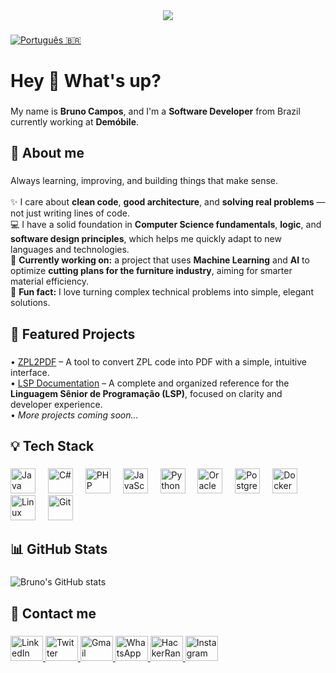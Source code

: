 <div align="center">
  <img src="https://visitor-badge.laobi.icu/badge?page_id=brunoleocam.brunoleocam&" />
</div>

###

<p align="left">
  <a href="README.pt.md">
    <img src="https://img.shields.io/badge/README-PT--BR-blue" alt="Português 🇧🇷" />
  </a>
</p>

###

<h1 align="left">Hey 👋 What's up?</h1>

###

<p align="left">
  My name is <b>Bruno Campos</b>, and I'm a <b>Software Developer</b> from Brazil currently working at <b>Demóbile</b>.
</p>

###

<h2 align="left">📖 About me</h2>

###

<p align="left">
  Always learning, improving, and building things that make sense.<br><br>
  ✨ I care about <b>clean code</b>, <b>good architecture</b>, and <b>solving real problems</b> — not just writing lines of code.<br>
  💻 I have a solid foundation in <b>Computer Science fundamentals</b>, <b>logic</b>, and <b>software design principles</b>, which helps me quickly adapt to new languages and technologies.<br>
  🎯 <b>Currently working on:</b> a project that uses <b>Machine Learning</b> and <b>AI</b> to optimize <b>cutting plans for the furniture industry</b>, aiming for smarter material efficiency.<br>
  🎲 <b>Fun fact:</b> I love turning complex technical problems into simple, elegant solutions.
</p>

###

<h2 align="left">🚀 Featured Projects</h2>

###

<p align="left">
  • <a href="https://github.com/brunoleocam/ZPL2PDF">ZPL2PDF</a> – A tool to convert ZPL code into PDF with a simple, intuitive interface.<br>
  • <a href="https://github.com/brunoleocam/Documentacao-LSP-Linguagem-Senior-de-Programacao">LSP Documentation</a> – A complete and organized reference for the <b>Linguagem Sênior de Programação (LSP)</b>, focused on clarity and developer experience.<br>
  • <i>More projects coming soon...</i>
</p>

###

<h2 align="left">💡 Tech Stack</h2>

###

<div align="left">
  <img src="https://cdn.jsdelivr.net/gh/devicons/devicon/icons/java/java-original.svg" height="40" alt="Java" />
  <img width="12" />
  <img src="https://cdn.jsdelivr.net/gh/devicons/devicon/icons/csharp/csharp-original.svg" height="40" alt="C#" />
  <img width="12" />
  <img src="https://cdn.jsdelivr.net/gh/devicons/devicon/icons/php/php-original.svg" height="40" alt="PHP" />
  <img width="12" />
  <img src="https://cdn.jsdelivr.net/gh/devicons/devicon/icons/javascript/javascript-original.svg" height="40" alt="JavaScript" />
  <img width="12" />
  <img src="https://cdn.jsdelivr.net/gh/devicons/devicon/icons/python/python-original.svg" height="40" alt="Python" />
  <img width="12" />
  <img src="https://cdn.jsdelivr.net/gh/devicons/devicon/icons/oracle/oracle-original.svg" height="40" alt="Oracle" />
  <img width="12" />
  <img src="https://cdn.jsdelivr.net/gh/devicons/devicon/icons/postgresql/postgresql-original.svg" height="40" alt="PostgreSQL" />
  <img width="12" />
  <img src="https://cdn.jsdelivr.net/gh/devicons/devicon/icons/docker/docker-original.svg" height="40" alt="Docker" />
  <img width="12" />
  <img src="https://cdn.jsdelivr.net/gh/devicons/devicon/icons/linux/linux-original.svg" height="40" alt="Linux" />
  <img width="12" />
  <img src="https://cdn.jsdelivr.net/gh/devicons/devicon/icons/git/git-original.svg" height="40" alt="Git" />
</div>

###

<h2 align="left">📊 GitHub Stats</h2>

###

<div align="left">
  <img src="https://github-readme-stats.vercel.app/api?username=brunoleocam&show_icons=true&theme=transparent" alt="Bruno's GitHub stats" />
</div>

###

<h2 align="left">📩 Contact me</h2>

###

<div align="left">
  <a href="https://www.linkedin.com/in/brunoleocam/" target="_blank">
    <img src="https://raw.githubusercontent.com/maurodesouza/profile-readme-generator/master/src/assets/icons/social/linkedin/default.svg" width="52" height="40" alt="LinkedIn" />
  </a>
  <a href="https://x.com/brunoleocam" target="_blank">
    <img src="https://raw.githubusercontent.com/maurodesouza/profile-readme-generator/master/src/assets/icons/social/twitter/default.svg" width="52" height="40" alt="Twitter" />
  </a>
  <a href="mailto:brunoleocam@gmail.com" target="_blank">
    <img src="https://raw.githubusercontent.com/maurodesouza/profile-readme-generator/master/src/assets/icons/social/gmail/default.svg" width="52" height="40" alt="Gmail" />
  </a>
  <a href="https://wa.me/+5543996522752" target="_blank">
    <img src="https://raw.githubusercontent.com/maurodesouza/profile-readme-generator/master/src/assets/icons/social/whatsapp/default.svg" width="52" height="40" alt="WhatsApp" />
  </a>
  <a href="https://www.hackerrank.com/profile/brunoleocam" target="_blank">
    <img src="https://raw.githubusercontent.com/maurodesouza/profile-readme-generator/master/src/assets/icons/social/hackerrank/default.svg" width="52" height="40" alt="HackerRank" />
  </a>
  <a href="https://www.instagram.com/brunoleocam" target="_blank">
    <img src="https://raw.githubusercontent.com/maurodesouza/profile-readme-generator/master/src/assets/icons/social/instagram/default.svg" width="52" height="40" alt="Instagram" />
  </a>
</div>

